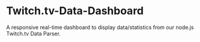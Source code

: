 # Twitch.tv-Data-Dashboard
A responsive real-time dashboard to display data/statistics from our node.js Twitch.tv Data Parser.
